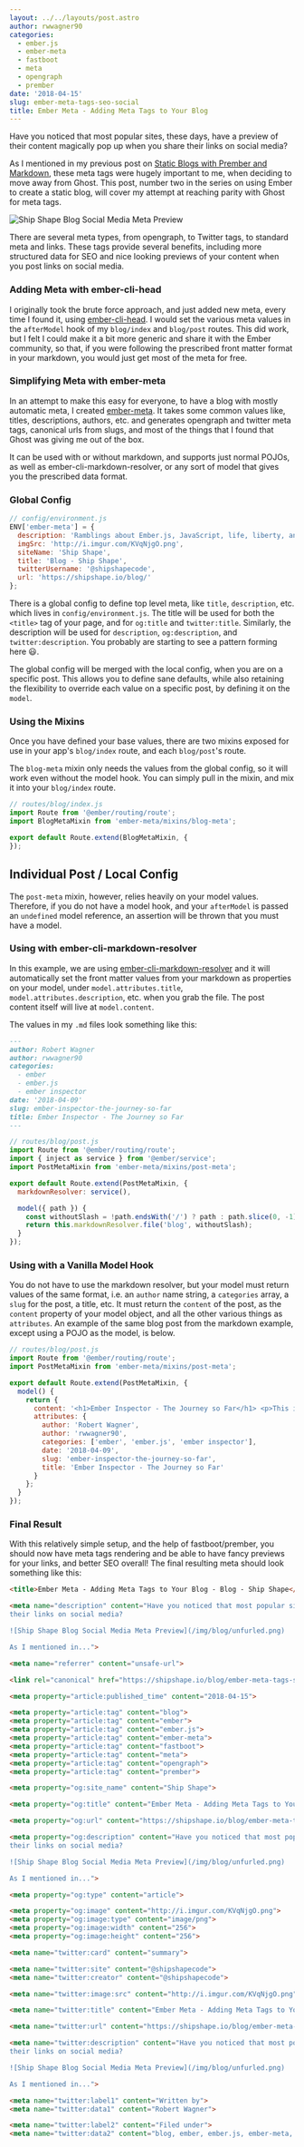 ```yaml
---
layout: ../../layouts/post.astro
author: rwwagner90
categories: 
  - ember.js
  - ember-meta
  - fastboot
  - meta
  - opengraph
  - prember
date: '2018-04-15'
slug: ember-meta-tags-seo-social
title: Ember Meta - Adding Meta Tags to Your Blog
---
```

Have you noticed that most popular sites, these days, have a preview of their content magically pop up when you share 
their links on social media? 

As I mentioned in my previous post on [Static Blogs with Prember and Markdown](https://shipshape.io/blog/static-blogs-with-prember-and-markdown/), 
these meta tags were hugely important to me, when deciding to move away from Ghost. This post, number two in the series on using Ember to
create a static blog, will cover my attempt at reaching parity with Ghost for meta tags.

![Ship Shape Blog Social Media Meta Preview](/img/blog/unfurled.png)

There are several meta types, from opengraph, to Twitter tags, to standard meta and links. These tags provide several benefits, 
including more structured data for SEO and nice looking previews of your content when you post links on social media.

### Adding Meta with ember-cli-head

I originally took the brute force approach, and just added new meta, every time I found it, using
[ember-cli-head](https://github.com/ronco/ember-cli-head). I would set the various meta values in 
the `afterModel` hook of my `blog/index` and `blog/post` routes. This did work, but I felt I could
make it a bit more generic and share it with the Ember community, so that, if you were following the
prescribed front matter format in your markdown, you would just get most of the meta for free.

### Simplifying Meta with ember-meta

In an attempt to make this easy for everyone, to have a blog with mostly automatic meta, I created 
[ember-meta](https://github.com/shipshapecode/ember-meta). It takes some common values like, titles,
descriptions, authors, etc. and generates opengraph and twitter meta tags, canonical urls from slugs, 
and most of the things that I found that Ghost was giving me out of the box.

It can be used with or without markdown, and supports just normal POJOs, as well as ember-cli-markdown-resolver,
or any sort of model that gives you the prescribed data format.

### Global Config

```javascript
// config/environment.js
ENV['ember-meta'] = {
  description: 'Ramblings about Ember.js, JavaScript, life, liberty, and the pursuit of happiness.',
  imgSrc: 'http://i.imgur.com/KVqNjgO.png',
  siteName: 'Ship Shape',
  title: 'Blog - Ship Shape',
  twitterUsername: '@shipshapecode',
  url: 'https://shipshape.io/blog/'
};
```

There is a global config to define top level meta, like `title`, `description`, etc.  which lives in `config/environment.js`. 
The title will be used for both the ``<title>`` tag of your page, and for `og:title` and `twitter:title`. 
Similarly, the description will be used for `description`, `og:description`, and `twitter:description`. 
You probably are starting to see a pattern forming here 😃.

The global config will be merged with the local config, when you are on a specific post. This allows you to define
sane defaults, while also retaining the flexibility to override each value on a specific post, by defining it on the
`model`.

### Using the Mixins

Once you have defined your base values, there are two mixins exposed for use in your app's `blog/index` route, and each `blog/post`'s route.

The `blog-meta` mixin only needs the values from the global config, so it will work even without the model hook. You can
simply pull in the mixin, and mix it into your `blog/index` route.

```js
// routes/blog/index.js
import Route from '@ember/routing/route';
import BlogMetaMixin from 'ember-meta/mixins/blog-meta';

export default Route.extend(BlogMetaMixin, {
});
```

## Individual Post / Local Config
The `post-meta` mixin, however, relies heavily on your model values. Therefore, if you do not have a model hook, and 
your `afterModel` is passed an `undefined` model reference, an assertion will be thrown that you must have a model.


### Using with ember-cli-markdown-resolver

In this example, we are using [ember-cli-markdown-resolver](https://github.com/willviles/ember-cli-markdown-resolver)
and it will automatically set the front matter values from your markdown as properties on your model, under 
`model.attributes.title`, `model.attributes.description`, etc. when you grab the file. The post content itself will
live at `model.content`.

The values in my `.md` files look something like this:

```md
---
author: Robert Wagner
author: rwwagner90
categories: 
  - ember
  - ember.js
  - ember inspector
date: '2018-04-09'
slug: ember-inspector-the-journey-so-far
title: Ember Inspector - The Journey so Far
---
```

```js
// routes/blog/post.js
import Route from '@ember/routing/route';
import { inject as service } from '@ember/service';
import PostMetaMixin from 'ember-meta/mixins/post-meta';

export default Route.extend(PostMetaMixin, {
  markdownResolver: service(),

  model({ path }) {
    const withoutSlash = !path.endsWith('/') ? path : path.slice(0, -1);
    return this.markdownResolver.file('blog', withoutSlash);
  }
});
```

### Using with a Vanilla Model Hook

You do not have to use the markdown resolver, but your model must return values of the same format, i.e. an `author` 
name string, a `categories` array, a `slug` for the post, a title, etc. It must return the `content` of the post, as
the `content` property of your model object, and all the other various things as `attributes`. An example of the
same blog post from the markdown example, except using a POJO as the model, is below.

```js
// routes/blog/post.js
import Route from '@ember/routing/route';
import PostMetaMixin from 'ember-meta/mixins/post-meta';

export default Route.extend(PostMetaMixin, {
  model() {
    return {
      content: '<h1>Ember Inspector - The Journey so Far</h1> <p>This is a post body!</p>',
      attributes: {
        author: 'Robert Wagner',
        author: 'rwwagner90',
        categories: ['ember', 'ember.js', 'ember inspector'],
        date: '2018-04-09',
        slug: 'ember-inspector-the-journey-so-far',
        title: 'Ember Inspector - The Journey so Far'
      }
    };
  }
});
```

### Final Result

With this relatively simple setup, and the help of fastboot/prember, you should now have meta tags
rendering and be able to have fancy previews for your links, and better SEO overall! The final resulting meta should look 
something like this:

```html
<title>Ember Meta - Adding Meta Tags to Your Blog - Blog - Ship Shape</title>

<meta name="description" content="Have you noticed that most popular sites, these days, have a preview of their content magically pop up when you share 
their links on social media? 

![Ship Shape Blog Social Media Meta Preview](/img/blog/unfurled.png)

As I mentioned in...">

<meta name="referrer" content="unsafe-url">

<link rel="canonical" href="https://shipshape.io/blog/ember-meta-tags-seo-social/">

<meta property="article:published_time" content="2018-04-15">

<meta property="article:tag" content="blog">
<meta property="article:tag" content="ember">
<meta property="article:tag" content="ember.js">
<meta property="article:tag" content="ember-meta">
<meta property="article:tag" content="fastboot">
<meta property="article:tag" content="meta">
<meta property="article:tag" content="opengraph">
<meta property="article:tag" content="prember">

<meta property="og:site_name" content="Ship Shape">

<meta property="og:title" content="Ember Meta - Adding Meta Tags to Your Blog">

<meta property="og:url" content="https://shipshape.io/blog/ember-meta-tags-seo-social/">

<meta property="og:description" content="Have you noticed that most popular sites, these days, have a preview of their content magically pop up when you share 
their links on social media? 

![Ship Shape Blog Social Media Meta Preview](/img/blog/unfurled.png)

As I mentioned in...">

<meta property="og:type" content="article">

<meta property="og:image" content="http://i.imgur.com/KVqNjgO.png">
<meta property="og:image:type" content="image/png">
<meta property="og:image:width" content="256">
<meta property="og:image:height" content="256">

<meta name="twitter:card" content="summary">

<meta name="twitter:site" content="@shipshapecode">
<meta name="twitter:creator" content="@shipshapecode">

<meta name="twitter:image:src" content="http://i.imgur.com/KVqNjgO.png">

<meta name="twitter:title" content="Ember Meta - Adding Meta Tags to Your Blog">

<meta name="twitter:url" content="https://shipshape.io/blog/ember-meta-tags-seo-social/">

<meta name="twitter:description" content="Have you noticed that most popular sites, these days, have a preview of their content magically pop up when you share 
their links on social media? 

![Ship Shape Blog Social Media Meta Preview](/img/blog/unfurled.png)

As I mentioned in...">

<meta name="twitter:label1" content="Written by">
<meta name="twitter:data1" content="Robert Wagner">

<meta name="twitter:label2" content="Filed under">
<meta name="twitter:data2" content="blog, ember, ember.js, ember-meta, fastboot, meta, opengraph, prember">
```


